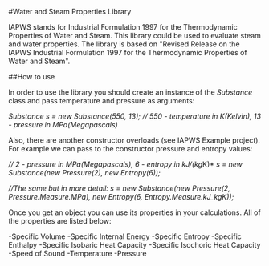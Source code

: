#Water and Steam Properties Library

IAPWS stands for Industrial Formulation 1997 for the Thermodynamic Properties of Water and Steam.
This library could be used to evaluate steam and water properties.
The library is based on "Revised Release on the IAPWS Industrial Formulation 1997 for the Thermodynamic Properties of
Water and Steam".

##How to use

In order to use the library you should create an instance of the *Substance* class and pass temperature and pressure as arguments:

*Substance s = new Substance(550, 13); // 550 - temperature in K(Kelvin), 13 - pressure in MPa(Megapascals)*

Also, there are another constructor overloads (see IAPWS Example project). For example we can pass to the constructor pressure and entropy values:

*// 2 - pressure in MPa(Megapascals), 6 - entropy in kJ/(kg*K)*
*s = new Substance(new Pressure(2), new Entropy(6));*

*//The same but in more detail:*
*s = new Substance(new Pressure(2, Pressure.Measure.MPa),*
					*new Entropy(6, Entropy.Measure.kJ_kgK));*
					
Once you get an object you can use its properties in your calculations.
All of the properties are listed below:

-Specific Volume
-Specific Internal Energy
-Specific Entropy
-Specific Enthalpy
-Specific Isobaric Heat Capacity
-Specific Isochoric Heat Capacity
-Speed of Sound
-Temperature
-Pressure

